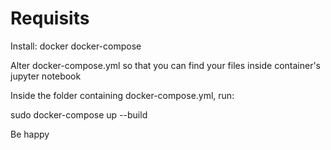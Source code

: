 # Requisits

Install:
docker
docker-compose

Alter docker-compose.yml so that you can find your files inside container's jupyter notebook

Inside the folder containing docker-compose.yml, run:

sudo docker-compose up --build

Be happy

